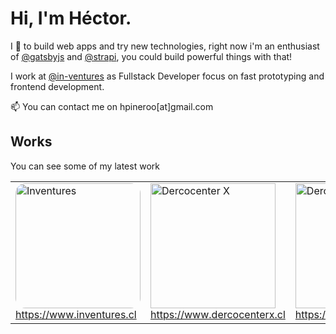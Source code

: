 # Hi, I'm Héctor.

I 💙 to build web apps and try new technologies, right now i'm an enthusiast of [@gatsbyjs](https://github.com/gatsbyjs) and [@strapi](https://github.com/strapi), you could build powerful things with that!

I work at [@in-ventures](https://github.com/in-ventures) as Fullstack Developer focus on fast prototyping and frontend development.

📫 You can contact me on hpineroo[at]gmail.com

## Works

You can see some of my latest work
<table>
  <tr>
    <td>
      <img width="200" src="https://i.imgur.com/r9PauAl.jpg" alt="Inventures" style="border-radius: 1em;">
      <br>
      <a href="https://inventures.cl" target="_blank">https://www.inventures.cl</a>
    </td>
    <td>
      <img width="200" src="https://i.imgur.com/GowvoyV.jpg" alt="Dercocenter X">
      <br>
      <a href="https://dercocenterx.cl" target="_blank">https://www.dercocenterx.cl</a>
    </td>
    <td>
      <img width="200" src="https://i.imgur.com/w1qL8vb.png" alt="Dercomaq">
      <br>
      <a href="https://dercomaq.cl" target="_blank">https://www.dercomaq.cl</a>
    </td>
  </tr>  
</table>
    

<!--
**hpineroo/hpineroo** is a ✨ _special_ ✨ repository because its `README.md` (this file) appears on your GitHub profile.

Here are some ideas to get you started:

- 🔭 I’m currently working on ...
- 🌱 I’m currently learning ...
- 👯 I’m looking to collaborate on ...
- 🤔 I’m looking for help with ...
- 💬 Ask me about ...
-  How to reach me: ...
- 😄 Pronouns: ...
- ⚡ Fun fact: ...
-->
